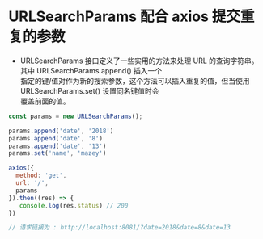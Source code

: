 # URLSearchParams 配合 axios 提交重复的参数

- URLSearchParams 接口定义了一些实用的方法来处理 URL 的查询字符串。其中 URLSearchParams.append() 插入一个  
  指定的键/值对作为新的搜索参数，这个方法可以插入重复的值，但当使用 URLSearchParams.set() 设置同名键值时会  
  覆盖前面的值。  

```js
const params = new URLSearchParams();

params.append('date', '2018')
params.append('date', '8')
params.append('date', '13')
params.set('name', 'mazey')

axios({
  method: 'get',
  url: '/',
  params
}).then((res) => {
   console.log(res.status) // 200
})

// 请求链接为 : http://localhost:8081/?date=2018&date=8&date=13

```